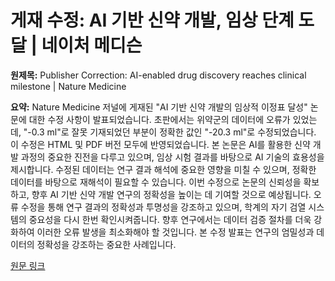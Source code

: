 # 게재 수정: AI 기반 신약 개발, 임상 단계 도달 | 네이처 메디슨

**원제목:** Publisher Correction: AI-enabled drug discovery reaches clinical milestone | Nature Medicine

**요약:** Nature Medicine 저널에 게재된 "AI 기반 신약 개발의 임상적 이정표 달성" 논문에 대한 수정 사항이 발표되었습니다.  초판에서는 위약군의 데이터에 오류가 있었는데,  "-0.3 ml"로 잘못 기재되었던 부분이  정확한 값인 "-20.3 ml"로 수정되었습니다.  이 수정은 HTML 및 PDF 버전 모두에 반영되었습니다.  본 논문은 AI를 활용한 신약 개발 과정의 중요한 진전을 다루고 있으며,  임상 시험 결과를 바탕으로 AI 기술의 효용성을 제시합니다.  수정된 데이터는 연구 결과 해석에 중요한 영향을 미칠 수 있으며,  정확한 데이터를 바탕으로 재해석이 필요할 수 있습니다.  이번 수정으로 논문의 신뢰성을 확보하고,  향후 AI 기반 신약 개발 연구의 정확성을 높이는 데 기여할 것으로 예상됩니다.  오류 수정을 통해 연구 결과의 정확성과 투명성을 강조하고 있으며,  학계의 자기 검열 시스템의 중요성을 다시 한번 확인시켜줍니다.  향후 연구에서는 데이터 검증 절차를 더욱 강화하여 이러한 오류 발생을 최소화해야 할 것입니다.  본 수정 발표는 연구의 엄밀성과 데이터의 정확성을 강조하는 중요한 사례입니다.

[원문 링크](https://www.nature.com/articles/s41591-025-03897-z)
